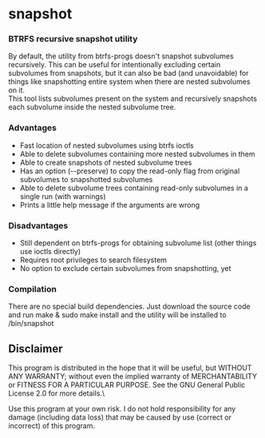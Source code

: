 # snapshot
### BTRFS recursive snapshot utility
By default, the utility from btrfs-progs doesn't snapshot subvolumes recursively. This can be useful for intentionally excluding certain subvolumes from snapshots, but it can also be bad (and unavoidable) for things like snapshotting entire system when there are nested subvolumes on it.\
This tool lists subvolumes present on the system and recursively snapshots each subvolume inside the nested subvolume tree.
### Advantages
- Fast location of nested subvolumes using btrfs ioctls
- Able to delete subvolumes containing more nested subvolumes in them
- Able to create snapshots of nested subvolume trees
- Has an option (--preserve) to copy the read-only flag from original subvolumes to snapshotted subvolumes
- Able to delete subvolume trees containing read-only subvolumes in a single run (with warnings)
- Prints a little help message if the arguments are wrong
### Disadvantages
- Still dependent on btrfs-progs for obtaining subvolume list (other things use ioctls directly)
- Requires root privileges to search filesystem
- No option to exclude certain subvolumes from snapshotting, yet
### Compilation
There are no special build dependencies. Just download the source code and run make & sudo make install and the utility will be installed to /bin/snapshot
## Disclaimer
This program is distributed in the hope that it will be useful,
but WITHOUT ANY WARRANTY; without even the implied warranty of
MERCHANTABILITY or FITNESS FOR A PARTICULAR PURPOSE.  See the
GNU General Public License 2.0 for more details.\

Use this program at your own risk. I do not hold responsibility for any damage (including data loss) that may be caused by use (correct or incorrect) of this program.
